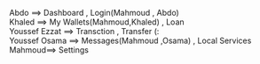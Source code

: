 Abdo ==> Dashboard , Login(Mahmoud , Abdo)                                      
Khaled ==> My Wallets(Mahmoud,Khaled) , Loan                                                    
Youssef Ezzat ==> Transction , Transfer (:                                              
Youssef Osama ==> Messages(Mahmoud ,Osama) , Local Services                                           
Mahmoud==> Settings
